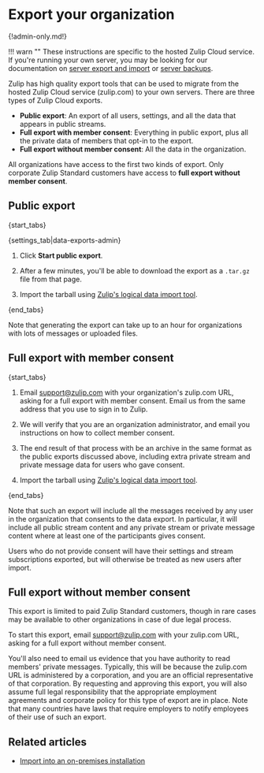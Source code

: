 # Export your organization

{!admin-only.md!}

!!! warn ""
    These instructions are specific to the hosted Zulip Cloud service.
    If you're running your own server, you may be looking for our
    documentation on [server export and import][export-and-import] or
    [server backups][production-backups].

Zulip has high quality export tools that can be used to migrate from the
hosted Zulip Cloud service (zulip.com) to your own servers. There are
three types of Zulip Cloud exports.

* **Public export**: An export of all users, settings, and all the data that
  appears in public streams.
* **Full export with member consent**: Everything in public export, plus all
  the private data of members that opt-in to the export.
* **Full export without member consent**: All the data in the organization.

All organizations have access to the first two kinds of export. Only corporate
Zulip Standard customers have access to **full export without member consent**.

## Public export

{start_tabs}

{settings_tab|data-exports-admin}

1. Click **Start public export**.

1. After a few minutes, you'll be able to download the export as a `.tar.gz`
file from that page.

1. Import the tarball using [Zulip's logical data import tool][import-only].

{end_tabs}

Note that generating the export can take up to an hour for organizations
with lots of messages or uploaded files.

## Full export with member consent

{start_tabs}

1. Email support@zulip.com with your organization's zulip.com URL, asking for
   a full export with member consent. Email us from the same address that
   you use to sign in to Zulip.

1. We will verify that you are an organization administrator, and email you
   instructions on how to collect member consent.

1. The end result of that process with be an archive in the same
   format as the public exports discussed above, including extra
   private stream and private message data for users who gave consent.

1. Import the tarball using [Zulip's logical data import tool][import-only].

{end_tabs}

Note that such an export will include all the messages received by any user
in the organization that consents to the data export.  In particular, it
will include all public stream content and any private stream or private
message content where at least one of the participants gives consent.

Users who do not provide consent will have their settings and stream
subscriptions exported, but will otherwise be treated as new users after
import.

## Full export without member consent

This export is limited to paid Zulip Standard customers, though in rare
cases may be available to other organizations in case of due legal process.

To start this export, email support@zulip.com with your zulip.com
URL, asking for a full export without member consent.

You'll also need to email us evidence that you have authority to read
members' private messages. Typically, this will be because the zulip.com
URL is administered by a corporation, and you are an official
representative of that corporation. By requesting and approving this export,
you will also assume full legal responsibility that the appropriate employment
agreements and corporate policy for this type of export are in place. Note
that many countries have laws that require employers to notify employees of
their use of such an export.

## Related articles

* [Import into an on-premises installation][import-only]

[production-backups]: https://zulip.readthedocs.io/en/stable/production/export-and-import.html#backups
[export-and-import]: https://zulip.readthedocs.io/en/latest/production/export-and-import.html#data-export
[import-only]: https://zulip.readthedocs.io/en/latest/production/export-and-import.html#import-into-a-new-zulip-server

